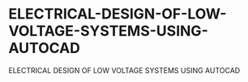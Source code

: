 # ELECTRICAL-DESIGN-OF-LOW-VOLTAGE-SYSTEMS-USING-AUTOCAD
ELECTRICAL DESIGN OF LOW VOLTAGE SYSTEMS USING AUTOCAD
